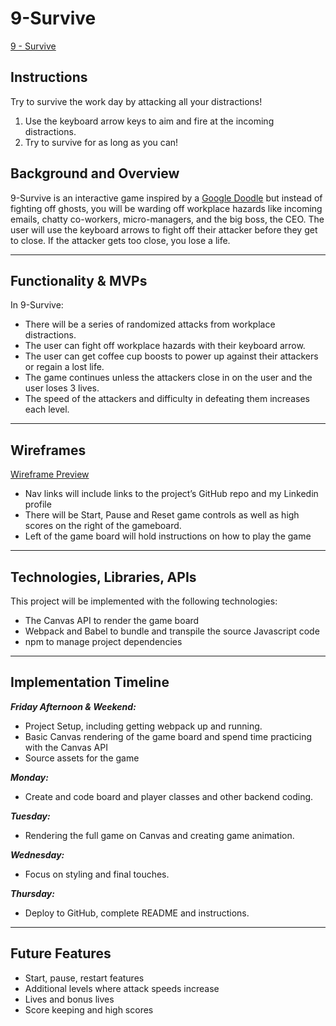# 9-Survive

[9 - Survive](https://sabrinawdesmond.github.io/9-Survive/)

## Instructions
Try to survive the work day by attacking all your distractions!

1. Use the keyboard arrow keys to aim and fire at the incoming distractions.
2. Try to survive for as long as you can!


## Background and Overview
9-Survive is an interactive game inspired by a [Google Doodle](https://www.google.com/doodles/halloween-2016) but instead of fighting off ghosts, you will be warding off workplace hazards like incoming emails, chatty co-workers, micro-managers, and the big boss, the CEO. The user will use the keyboard arrows to fight off their attacker before they get to close. If the attacker gets too close, you lose a life. 
***
## Functionality & MVPs

In 9-Survive:
* There will be a series of randomized attacks from workplace distractions.
* The user can fight off workplace hazards with their keyboard arrow.
* The user can get coffee cup boosts to power up against their attackers or regain a lost life.  
* The game continues unless the attackers close in on the user and the user loses 3 lives.
* The speed of the attackers and difficulty in defeating them increases each level. 
***
## Wireframes

[Wireframe Preview](https://user-images.githubusercontent.com/116519976/224140180-89e75350-0f33-4cb4-a3cf-7e34bfce334a.png)


* Nav links will include links to the project’s GitHub repo and my Linkedin profile
* There will be Start, Pause and Reset game controls as well as high scores on the right of the gameboard.
* Left of the game board will hold instructions on how to play the game
***
## Technologies, Libraries, APIs
This project will be implemented with the following technologies:
* The Canvas API to render the game board
* Webpack and Babel to bundle and transpile the source Javascript code
* npm to manage project dependencies
***

## Implementation Timeline
**_Friday Afternoon & Weekend:_**
* Project Setup, including getting webpack up and running.
* Basic Canvas rendering of the game board and spend time practicing with the Canvas API
* Source assets for the game

**_Monday:_**
* Create and code board and player classes and other backend coding.

**_Tuesday:_**
* Rendering the full game on Canvas and creating game animation.

**_Wednesday:_**
* Focus on styling and final touches.

**_Thursday:_**
* Deploy to GitHub, complete README and instructions.
***
## Future Features
* Start, pause, restart features
* Additional levels where attack speeds increase
* Lives and bonus lives
* Score keeping and high scores